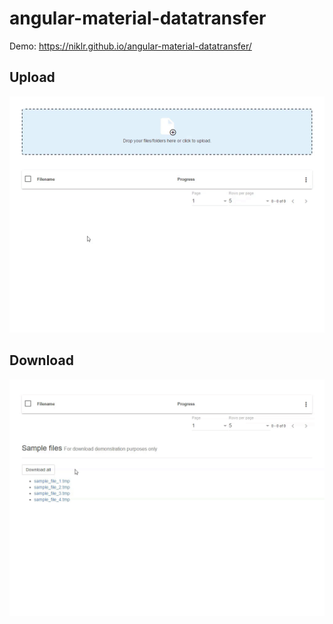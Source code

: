 angular-material-datatransfer
=========

Demo: https://niklr.github.io/angular-material-datatransfer/

## Upload
<kbd>
  <img src="demo/images/amd_upload.gif">
</kbd>

## Download
<kbd>
  <img src="demo/images/amd_download.gif">
</kbd>